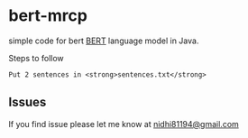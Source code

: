 # bert-mrcp
simple code for bert [BERT](https://github.com/google-research/bert) language model in Java.

Steps to follow

```
Put 2 sentences in <strong>sentences.txt</strong>

```


## Issues
If you find issue please let me know at nidhi81194@gmail.com

